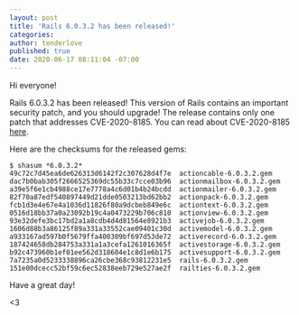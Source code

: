```yaml
---
layout: post
title: 'Rails 6.0.3.2 has been released!'
categories:
author: tenderlove
published: true
date: 2020-06-17 08:11:04 -07:00
---
```


Hi everyone!

Rails 6.0.3.2 has been released!  This version of Rails contains an important
security patch, and you should upgrade!  The release contains only one patch
that addresses CVE-2020-8185.  You can read about CVE-2020-8185 [here](https://groups.google.com/g/rubyonrails-security/c/pAe9EV8gbM0).

Here are the checksums for the released gems:

```
$ shasum *6.0.3.2*
49c72c7d45ea6de626313d6142f2c307628d4f7e  actioncable-6.0.3.2.gem
dac7b0bab305f2666525369dc55b33c7cce03b96  actionmailbox-6.0.3.2.gem
a39e5f6e1cb4988ce17e7778a4c6d01b4b24bcdd  actionmailer-6.0.3.2.gem
82f70a87edf540897449d21dde0503213bd62bb2  actionpack-6.0.3.2.gem
fcb1d3e4e67e4a1036d11826f80a9dcbeb849e6c  actiontext-6.0.3.2.gem
0516d18bb37a0a23092b19c4a0473229b706c810  actionview-6.0.3.2.gem
93e32defe3bc17bd2a1a8cdb4d4d81564e8921b3  activejob-6.0.3.2.gem
1606d88b3a86125f89a331a33552cae09401c30d  activemodel-6.0.3.2.gem
a933167ad597b0f5679ffa400309bf697d53de72  activerecord-6.0.3.2.gem
187424658db284753a331a1a3cefa1261016365f  activestorage-6.0.3.2.gem
b92c473960b1ef01ee562d318604e1c8d1e6b175  activesupport-6.0.3.2.gem
7a7235a0d5233338896ca26cbe368c93812231e5  rails-6.0.3.2.gem
151e00dcecc52bf59c6ec52838eeb729e527ae2f  railties-6.0.3.2.gem
```

Have a great day!

<3
